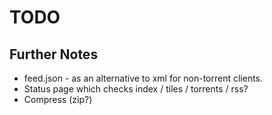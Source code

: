 
# TODO

## Further Notes

- feed.json - as an alternative to xml for non-torrent clients.
- Status page which checks index / tiles / torrents / rss?
- Compress (zip?)